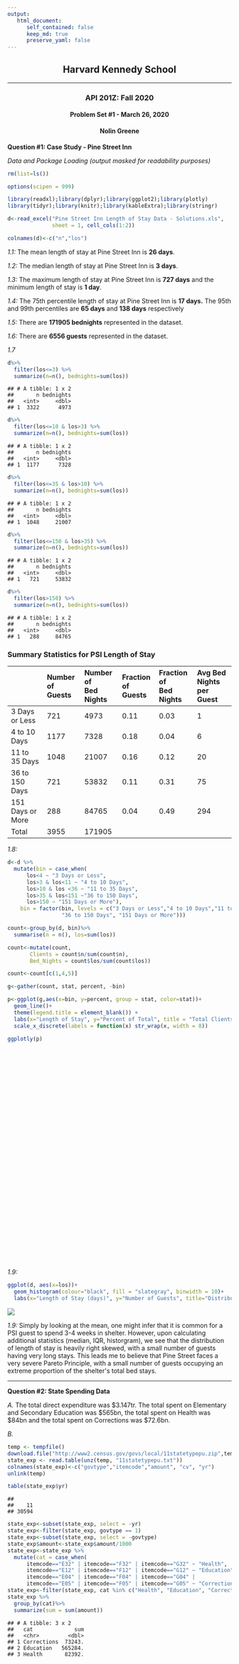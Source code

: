 ```yaml
---
output:
   html_document:
      self_contained: false
      keep_md: true
      preserve_yaml: false
---
```

<center>

## Harvard Kennedy School
***
### API 201Z: Fall 2020
#### Problem Set #1 - March 26, 2020
#### __Nolin Greene__

</center>

__Question #1: Case Study - Pine Street Inn__

*Data and Package Loading (output masked for readability purposes)*


```r
rm(list=ls())

options(scipen = 999)

library(readxl);library(dplyr);library(ggplot2);library(plotly)
library(tidyr);library(knitr);library(kableExtra);library(stringr)

d<-read_excel("Pine Street Inn Length of Stay Data - Solutions.xls", 
              sheet = 1, cell_cols(1:2))

colnames(d)<-c("n","los")
```
*1.1:* The mean length of stay at Pine Street Inn is **26 days**. 

*1.2:* The median length of stay at Pine Street Inn is **3 days**. 

*1.3:* The maximum length of stay at Pine Street Inn is **727 days** and the minimum length of stay is **1 day**. 

*1.4:* The 75th percentile length of stay at Pine Street Inn is **17 days.**  The 95th and 99th percentiles are **65 days** and **138 days** respectively

*1.5:* There are **171905 bednights** represented in the dataset.

*1.6:* There are **6556 guests** represented in the dataset.

*1.7* 

```r
d%>%
  filter(los<=3) %>%
  summarize(n=n(), bednights=sum(los))
```

```
## # A tibble: 1 x 2
##       n bednights
##   <int>     <dbl>
## 1  3322      4973
```

```r
d%>%
  filter(los<=10 & los>3) %>%
  summarize(n=n(), bednights=sum(los))
```

```
## # A tibble: 1 x 2
##       n bednights
##   <int>     <dbl>
## 1  1177      7328
```

```r
d%>%
  filter(los<=35 & los>10) %>%
  summarize(n=n(), bednights=sum(los))
```

```
## # A tibble: 1 x 2
##       n bednights
##   <int>     <dbl>
## 1  1048     21007
```

```r
d%>%
  filter(los<=150 & los>35) %>%
  summarize(n=n(), bednights=sum(los))
```

```
## # A tibble: 1 x 2
##       n bednights
##   <int>     <dbl>
## 1   721     53832
```

```r
d%>%
  filter(los>150) %>%
  summarize(n=n(), bednights=sum(los))
```

```
## # A tibble: 1 x 2
##       n bednights
##   <int>     <dbl>
## 1   288     84765
```



### Summary Statistics for PSI Length of Stay
<table class="table table-striped table-hover table-condensed" style="margin-left: auto; margin-right: auto;">
 <thead>
  <tr>
   <th style="text-align:left;">   </th>
   <th style="text-align:left;"> Number of <br>Guests </th>
   <th style="text-align:left;"> Number of <br>Bed Nights </th>
   <th style="text-align:left;"> Fraction <br>of Guests </th>
   <th style="text-align:left;"> Fraction of <br>Bed Nights </th>
   <th style="text-align:left;"> Avg Bed Nights <br> per Guest </th>
  </tr>
 </thead>
<tbody>
  <tr>
   <td style="text-align:left;"> 3 Days or Less </td>
   <td style="text-align:left;"> 721 </td>
   <td style="text-align:left;"> 4973 </td>
   <td style="text-align:left;"> 0.11 </td>
   <td style="text-align:left;"> 0.03 </td>
   <td style="text-align:left;"> 1 </td>
  </tr>
  <tr>
   <td style="text-align:left;"> 4 to 10 Days </td>
   <td style="text-align:left;"> 1177 </td>
   <td style="text-align:left;"> 7328 </td>
   <td style="text-align:left;"> 0.18 </td>
   <td style="text-align:left;"> 0.04 </td>
   <td style="text-align:left;"> 6 </td>
  </tr>
  <tr>
   <td style="text-align:left;"> 11 to 35 Days </td>
   <td style="text-align:left;"> 1048 </td>
   <td style="text-align:left;"> 21007 </td>
   <td style="text-align:left;"> 0.16 </td>
   <td style="text-align:left;"> 0.12 </td>
   <td style="text-align:left;"> 20 </td>
  </tr>
  <tr>
   <td style="text-align:left;"> 36 to 150 Days </td>
   <td style="text-align:left;"> 721 </td>
   <td style="text-align:left;"> 53832 </td>
   <td style="text-align:left;"> 0.11 </td>
   <td style="text-align:left;"> 0.31 </td>
   <td style="text-align:left;"> 75 </td>
  </tr>
  <tr>
   <td style="text-align:left;"> 151 Days or More </td>
   <td style="text-align:left;"> 288 </td>
   <td style="text-align:left;"> 84765 </td>
   <td style="text-align:left;"> 0.04 </td>
   <td style="text-align:left;"> 0.49 </td>
   <td style="text-align:left;"> 294 </td>
  </tr>
  <tr>
   <td style="text-align:left;"> Total </td>
   <td style="text-align:left;"> 3955 </td>
   <td style="text-align:left;"> 171905 </td>
   <td style="text-align:left;">  </td>
   <td style="text-align:left;">  </td>
   <td style="text-align:left;">  </td>
  </tr>
</tbody>
</table>

*1.8:* 

```r
d<-d %>%
  mutate(bin = case_when(
      los<4 ~ "3 Days or Less",
      los>3 & los<11 ~ "4 to 10 Days",
      los>10 & los <36 ~ "11 to 35 Days",
      los>35 & los<151 ~"36 to 150 Days",
      los>150 ~ "151 Days or More"),
    bin = factor(bin, levels = c("3 Days or Less","4 to 10 Days","11 to 35 Days",
                 "36 to 150 Days", "151 Days or More")))

count<-group_by(d, bin)%>%
  summarise(n = n(), los=sum(los))

count<-mutate(count,
       Clients = count$n/sum(count$n),
       Bed_Nights = count$los/sum(count$los))

count<-count[c(1,4,5)]

g<-gather(count, stat, percent, -bin)

p<-ggplot(g,aes(x=bin, y=percent, group = stat, color=stat))+
  geom_line()+
  theme(legend.title = element_blank()) +
  labs(x="Length of Stay", y="Percent of Total", title = "Total Clients and Bednights by Length of Stay")+
  scale_x_discrete(labels = function(x) str_wrap(x, width = 8))

ggplotly(p)
```

<!--html_preserve--><div id="htmlwidget-5a7e6eb307757d366e84" style="width:672px;height:480px;" class="plotly html-widget"></div>
<script type="application/json" data-for="htmlwidget-5a7e6eb307757d366e84">{"x":{"data":[{"x":[1,2,3,4,5],"y":[0.0289287687967191,0.042628195805823,0.12220121578779,0.313149704778802,0.493092114830866],"text":["bin: 3 Days or Less<br />percent: 0.02892877<br />stat: Bed_Nights<br />stat: Bed_Nights","bin: 4 to 10 Days<br />percent: 0.04262820<br />stat: Bed_Nights<br />stat: Bed_Nights","bin: 11 to 35 Days<br />percent: 0.12220122<br />stat: Bed_Nights<br />stat: Bed_Nights","bin: 36 to 150 Days<br />percent: 0.31314970<br />stat: Bed_Nights<br />stat: Bed_Nights","bin: 151 Days or More<br />percent: 0.49309211<br />stat: Bed_Nights<br />stat: Bed_Nights"],"type":"scatter","mode":"lines","line":{"width":1.88976377952756,"color":"rgba(248,118,109,1)","dash":"solid"},"hoveron":"points","name":"Bed_Nights","legendgroup":"Bed_Nights","showlegend":true,"xaxis":"x","yaxis":"y","hoverinfo":"text","frame":null},{"x":[1,2,3,4,5],"y":[0.506711409395973,0.179530201342282,0.159853569249542,0.109975594874924,0.0439292251372788],"text":["bin: 3 Days or Less<br />percent: 0.50671141<br />stat: Clients<br />stat: Clients","bin: 4 to 10 Days<br />percent: 0.17953020<br />stat: Clients<br />stat: Clients","bin: 11 to 35 Days<br />percent: 0.15985357<br />stat: Clients<br />stat: Clients","bin: 36 to 150 Days<br />percent: 0.10997559<br />stat: Clients<br />stat: Clients","bin: 151 Days or More<br />percent: 0.04392923<br />stat: Clients<br />stat: Clients"],"type":"scatter","mode":"lines","line":{"width":1.88976377952756,"color":"rgba(0,191,196,1)","dash":"solid"},"hoveron":"points","name":"Clients","legendgroup":"Clients","showlegend":true,"xaxis":"x","yaxis":"y","hoverinfo":"text","frame":null}],"layout":{"margin":{"t":43.7625570776256,"r":7.30593607305936,"b":40.1826484018265,"l":43.1050228310502},"plot_bgcolor":"rgba(235,235,235,1)","paper_bgcolor":"rgba(255,255,255,1)","font":{"color":"rgba(0,0,0,1)","family":"","size":14.6118721461187},"title":{"text":"Total Clients and Bednights by Length of Stay","font":{"color":"rgba(0,0,0,1)","family":"","size":17.5342465753425},"x":0,"xref":"paper"},"xaxis":{"domain":[0,1],"automargin":true,"type":"linear","autorange":false,"range":[0.4,5.6],"tickmode":"array","ticktext":["3 Days<br />or Less","4 to 10<br />Days","11 to 35<br />Days","36 to<br />150 Days","151 Days<br />or More"],"tickvals":[1,2,3,4,5],"categoryorder":"array","categoryarray":["3 Days<br />or Less","4 to 10<br />Days","11 to 35<br />Days","36 to<br />150 Days","151 Days<br />or More"],"nticks":null,"ticks":"outside","tickcolor":"rgba(51,51,51,1)","ticklen":3.65296803652968,"tickwidth":0.66417600664176,"showticklabels":true,"tickfont":{"color":"rgba(77,77,77,1)","family":"","size":11.689497716895},"tickangle":-0,"showline":false,"linecolor":null,"linewidth":0,"showgrid":true,"gridcolor":"rgba(255,255,255,1)","gridwidth":0.66417600664176,"zeroline":false,"anchor":"y","title":{"text":"Length of Stay","font":{"color":"rgba(0,0,0,1)","family":"","size":14.6118721461187}},"hoverformat":".2f"},"yaxis":{"domain":[0,1],"automargin":true,"type":"linear","autorange":false,"range":[0.00503963676675642,0.530600541425936],"tickmode":"array","ticktext":["0.1","0.2","0.3","0.4","0.5"],"tickvals":[0.1,0.2,0.3,0.4,0.5],"categoryorder":"array","categoryarray":["0.1","0.2","0.3","0.4","0.5"],"nticks":null,"ticks":"outside","tickcolor":"rgba(51,51,51,1)","ticklen":3.65296803652968,"tickwidth":0.66417600664176,"showticklabels":true,"tickfont":{"color":"rgba(77,77,77,1)","family":"","size":11.689497716895},"tickangle":-0,"showline":false,"linecolor":null,"linewidth":0,"showgrid":true,"gridcolor":"rgba(255,255,255,1)","gridwidth":0.66417600664176,"zeroline":false,"anchor":"x","title":{"text":"Percent of Total","font":{"color":"rgba(0,0,0,1)","family":"","size":14.6118721461187}},"hoverformat":".2f"},"shapes":[{"type":"rect","fillcolor":null,"line":{"color":null,"width":0,"linetype":[]},"yref":"paper","xref":"paper","x0":0,"x1":1,"y0":0,"y1":1}],"showlegend":true,"legend":{"bgcolor":"rgba(255,255,255,1)","bordercolor":"transparent","borderwidth":1.88976377952756,"font":{"color":"rgba(0,0,0,1)","family":"","size":11.689497716895},"y":1},"hovermode":"closest","barmode":"relative"},"config":{"doubleClick":"reset","showSendToCloud":false},"source":"A","attrs":{"c23f1c3ef55":{"x":{},"y":{},"colour":{},"type":"scatter"}},"cur_data":"c23f1c3ef55","visdat":{"c23f1c3ef55":["function (y) ","x"]},"highlight":{"on":"plotly_click","persistent":false,"dynamic":false,"selectize":false,"opacityDim":0.2,"selected":{"opacity":1},"debounce":0},"shinyEvents":["plotly_hover","plotly_click","plotly_selected","plotly_relayout","plotly_brushed","plotly_brushing","plotly_clickannotation","plotly_doubleclick","plotly_deselect","plotly_afterplot","plotly_sunburstclick"],"base_url":"https://plot.ly"},"evals":[],"jsHooks":[]}</script><!--/html_preserve-->


*1.9:* 


```r
ggplot(d, aes(x=los))+
  geom_histogram(colour="black", fill = "slategray", binwidth = 10)+
  labs(x="Length of Stay (days)", y="Number of Guests", title="Distribution of Guests by Length of Stay")
```

![](PSET1_Markdown_files/figure-html/unnamed-chunk-4-1.png)<!-- -->

*1.9:* Simply by looking at the mean, one might infer that it is common for a PSI guest to spend 3-4 weeks in shelter. However, upon calculating additional statistics (median, IQR, historgram), we see that the distribution of length of stay is heavily right skewed, with a small number of guests having very long stays. This leads me to believe that Pine Street faces a very severe Pareto Principle, with a small number of guests occupying an extreme proportion of the shelter's total bed stays. 


***

__Question #2: State Spending Data__

*A.* The total direct expenditure was $3.147tr. The total spent on Elementary and Secondary Education was $565bn, the total spent on Health was $84bn and the total spent on Corrections was $72.6bn.

*B.*

```r
temp <- tempfile()
download.file("http://www2.census.gov/govs/local/11statetypepu.zip",temp)
state_exp <- read.table(unz(temp, "11statetypepu.txt"))
colnames(state_exp)<-c("govtype","itemcode","amount", "cv", "yr")
unlink(temp)
```


```r
table(state_exp$yr)
```

```
## 
##    11 
## 30594
```

```r
state_exp<-subset(state_exp, select = -yr)
state_exp<-filter(state_exp, govtype == 1)
state_exp<-subset(state_exp, select = -govtype)
state_exp$amount<-state_exp$amount/1000
state_exp<-state_exp %>%
  mutate(cat = case_when(
      itemcode=="E32" | itemcode=="F32" | itemcode=="G32" ~ "Health",
      itemcode=="E12" | itemcode=="F12" | itemcode=="G12" ~ "Education",
      itemcode=="E04" | itemcode=="F04" | itemcode=="G04" |
      itemcode=="E05" | itemcode=="F05" | itemcode=="G05" ~ "Corrections"))
state_exp<-filter(state_exp, cat %in% c("Health", "Education", "Corrections"))
state_exp %>%
  group_by(cat)%>%
  summarize(sum = sum(amount))
```

```
## # A tibble: 3 x 2
##   cat             sum
##   <chr>         <dbl>
## 1 Corrections  73243.
## 2 Education   565284.
## 3 Health       82392.
```

